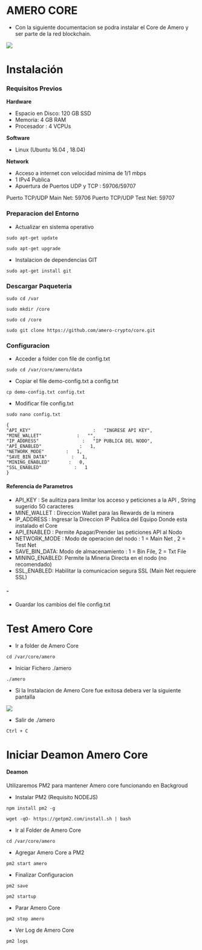 # AMERO CORE

-  Con la siguiente documentacion se podra instalar el Core de Amero y ser parte de la red blockchain.

![](https://avatars2.githubusercontent.com/u/60229353?s=100&u=b9b3bdc2c70b0d5b6e99ddc63dcb73b3613e20f2&v=4)

# Instalación

### Requisitos Previos

**Hardware**
- Espacio en Disco: 120 GB SSD
- Memoria: 4 GB RAM
- Procesador : 4 VCPUs

**Software**
- Linux (Ubuntu 16.04 , 18.04)

**Network**
-  Acceso a internet con velocidad minima de 1/1 mbps
- 1 IPv4 Publica
- Apuertura de Puertos UDP y TCP :  59706/59707

Puerto TCP/UDP Main Net: 59706 
Puerto TCP/UDP Test Net: 59707

### Preparacion del Entorno

-  Actualizar en sistema operativo

`sudo apt-get update`

`sudo apt-get upgrade`

-  Instalacion de dependencias GIT

`sudo apt-get install git`


### Descargar Paqueteria

`sudo cd /var`

`sudo mkdir /core`

`sudo cd /core`

`sudo git clone https://github.com/amero-crypto/core.git`

### Configuracion

-  Acceder a folder con file de config.txt

`sudo cd /var/core/amero/data`

-  Copiar el file demo-config.txt a config.txt

`cp demo-config.txt config.txt`

-  Modificar file config.txt

`sudo nano config.txt`

    {
    "API_KEY"                       :   "INGRESE API KEY",
    "MINE_WALLET"             :   "",
    "IP_ADDRESS"                :   "IP PUBLICA DEL NODO",
    "API_ENABLED"              :   1,
    "NETWORK_MODE"        :   1,
    "SAVE_BIN_DATA"         :   1,
    "MINING_ENABLED"       :   0,
    "SSL_ENABLED"	         :   1
	}
    
#### Referencia de Parametros

- API_KEY : Se aulitiza para limitar los acceso y peticiones a la API , String sugerido 50 caracteres
- MINE_WALLET : Direccion Wallet para las Rewards de la minera
- IP_ADDRESS : Ingresar la Direccion IP Publica del Equipo Donde esta instalado el Core
- API_ENABLED : Permite Apagar/Prender las peticiones API al Nodo
- NETWORK_MODE : Modo de operacion del nodo : 1 = Main Net , 2 = Test Net
- SAVE_BIN_DATA: Modo de almacenamiento : 1 = Bin File, 2 = Txt File
- MINING_ENABLED: Permite la Mineria Directa en el nodo (no recomendado)
- SSL_ENABLED: Habilitar la comunicacion segura SSL (Main Net requiere SSL)

#### -

-  Guardar los cambios del file config.txt


# Test Amero Core

- Ir a folder de Amero Core

`cd /var/core/amero`

- Iniciar Fichero ./amero

`./amero`

- Si la Instalacion de Amero Core fue exitosa debera ver la siguiente pantalla

![](https://amero.lat/assets/images/git/example-node-3.png)

- Salir de  ./amero

`Ctrl + C`




# Iniciar Deamon Amero Core

#### Deamon

Utilizaremos PM2 para mantener Amero core funcionando en  Backgroud 

- Instalar PM2 (Requisito NODEJS)

`npm install pm2 -g`

`wget -qO- https://getpm2.com/install.sh | bash`

- Ir al Folder de Amero Core

`cd /var/core/amero`

- Agregar Amero Core a PM2 

`pm2 start amero`

- Finalizar Configuracion

`pm2 save`

`pm2 startup`

- Parar Amero Core

`pm2 stop amero`

- Ver Log de Amero Core

`pm2 logs`
